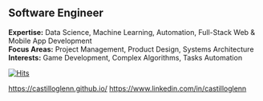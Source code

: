 ## **Software Engineer**
**Expertise:** Data Science, Machine Learning, Automation, Full-Stack Web & Mobile App Development<br>
**Focus Areas:** Project Management, Product Design, Systems Architecture<br>
**Interests:** Game Development, Complex Algorithms, Tasks Automation

[![Hits](https://hits.seeyoufarm.com/api/count/incr/badge.svg?url=https%3A%2F%2Fgithub.com%2Fcastilloglenn&count_bg=%230FB4DE&title_bg=%23555555&icon=github.svg&icon_color=%23FFFFFF&title=GitHub&edge_flat=false)](https://hits.seeyoufarm.com)

https://castilloglenn.github.io/
https://www.linkedin.com/in/castilloglenn
